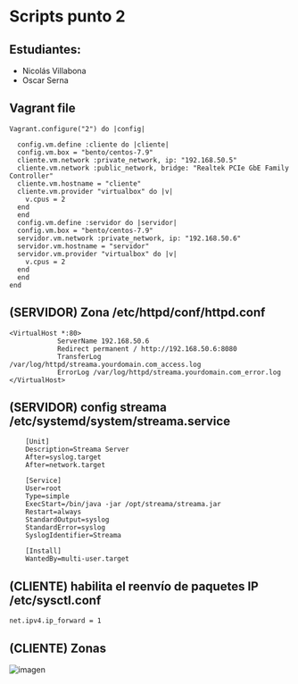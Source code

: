 
# Scripts punto 2
## Estudiantes:
- Nicolás Villabona
- Oscar Serna

## Vagrant file
````
Vagrant.configure("2") do |config|

  config.vm.define :cliente do |cliente|
  config.vm.box = "bento/centos-7.9"
  cliente.vm.network :private_network, ip: "192.168.50.5"
  cliente.vm.network :public_network, bridge: "Realtek PCIe GbE Family Controller"
  cliente.vm.hostname = "cliente"
  cliente.vm.provider "virtualbox" do |v|
    v.cpus = 2 
  end
  end
  config.vm.define :servidor do |servidor|
  config.vm.box = "bento/centos-7.9"
  servidor.vm.network :private_network, ip: "192.168.50.6"
  servidor.vm.hostname = "servidor"
  servidor.vm.provider "virtualbox" do |v|
    v.cpus = 2 
  end
  end
end

````

## (SERVIDOR) Zona /etc/httpd/conf/httpd.conf
````
<VirtualHost *:80>
	        ServerName 192.168.50.6
	        Redirect permanent / http://192.168.50.6:8080
	        TransferLog /var/log/httpd/streama.yourdomain.com_access.log
	        ErrorLog /var/log/httpd/streama.yourdomain.com_error.log
</VirtualHost>
  ````
## (SERVIDOR) config streama /etc/systemd/system/streama.service
````
	[Unit]
	Description=Streama Server
	After=syslog.target
	After=network.target

	[Service]
	User=root
	Type=simple
	ExecStart=/bin/java -jar /opt/streama/streama.jar
	Restart=always
	StandardOutput=syslog
	StandardError=syslog
	SyslogIdentifier=Streama

	[Install]
	WantedBy=multi-user.target
  ````
  
  ## (CLIENTE) habilita el reenvío de paquetes IP  /etc/sysctl.conf
  ````
  net.ipv4.ip_forward = 1
  ````
   ## (CLIENTE) Zonas
  ![imagen](https://github.com/nvillabona/pr-tele-final/assets/29049942/72d6d213-fe2e-4c66-8262-517f14c3c356)
